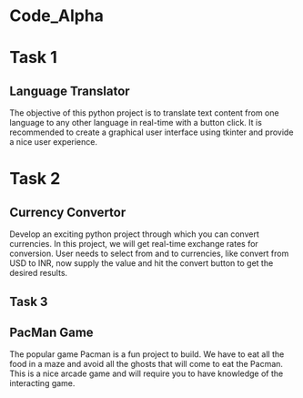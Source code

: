 # Code_Alpha
# Task 1
## Language Translator
The objective of this python project is to translate text content from one
language to any other language in real-time with a button click.
It is recommended to create a graphical user interface using tkinter and provide a
nice user experience.


# Task 2
## Currency Convertor
Develop an exciting python project through which you can convert
currencies. In this project, we will get real-time exchange rates for
conversion. User needs to select from and to currencies, like convert from
USD to INR, now supply the value and hit the convert button to get the
desired results.

## Task 3
## PacMan Game
The popular game Pacman is a fun project to build.
We have to eat all the food in a maze and avoid all the ghosts that will come to
eat the Pacman.
This is a nice arcade game and will require you to have knowledge of the
interacting game.
